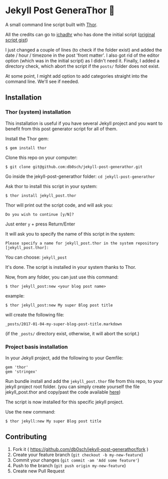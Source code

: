 Jekyll Post GeneraThor :hammer:
===============================

A small command line script built with [Thor](http://whatisthor.com/).

All the credits can go to [ichadhr](https://github.com/ichadhr) who has done the initial script ([original script gist](https://gist.github.com/ichadhr/0b4e35174c7e90c0b31b))

I just changed a couple of lines (to check if the folder exist) and added the date / hour / timezone in the post 'front matter'.
I also got rid of the editor option (which was in the initial script) as I didn't need it.
Finally, I added a directory check, which abort the script if the `posts/` folder does not exist.

At some point, I might add option to add categories straight into the command line. We'll see if needed.

## Installation

### Thor (system) installation

This installation is useful if you have several Jekyll project and you want to benefit from this post generator script for all of them.

Install the Thor gem:
```
$ gem install thor
```

Clone this repo on your computer:
```
$ git clone git@github.com:db0sch/jekyll-post-generathor.git
```

Go inside the jekyll-post-generathor folder: `cd jekyll-post-generathor`

Ask thor to install this script in your system:
```
$ thor install jekyll_post.thor
```

Thor will print out the script code, and will ask you:

```
Do you wish to continue [y/N]?
```

Just enter `y` + press Return/Enter

It will ask you to specify the name of this script in the system:

```
Please specify a name for jekyll_post.thor in the system repository [jekyll_post.thor]:
```

You can choose: `jekyll_post`

It's done.
The script is installed in your system thanks to Thor.

Now, from any folder, you can just use this command:

```
$ thor jekyll_post:new <your blog post name>
```

example:

```
$ thor jekyll_post:new My super Blog post title
```

will create the following file:

```
_posts/2017-01-04-my-super-blog-post-title.markdown
```

(if the `_posts/` directory exist, otherwise, it will abort the script.)


### Project basis installation

In your Jekyll project, add the following to your Gemfile:

```
gem 'thor'
gem 'stringex'
```

Run bundle install and add the `jekyll_post.thor` file from this repo, to your jekyll project root folder.
(you can simply create yourself the file jekyll_post.thor and copy/past the code available [here](https://raw.githubusercontent.com/db0sch/jekyll-post-generathor/master/jekyll_post.thor))

The script is now installed for this specific jekyll project.

Use the new command:
```
$ thor jekyll:new My super Blog post title
```

## Contributing

1. Fork it ( https://github.com/db0sch/jekyll-post-generathor/fork )
2. Create your feature branch (`git checkout -b my-new-feature`)
3. Commit your changes (`git commit -am 'Add some feature'`)
4. Push to the branch (`git push origin my-new-feature`)
5. Create new Pull Request
